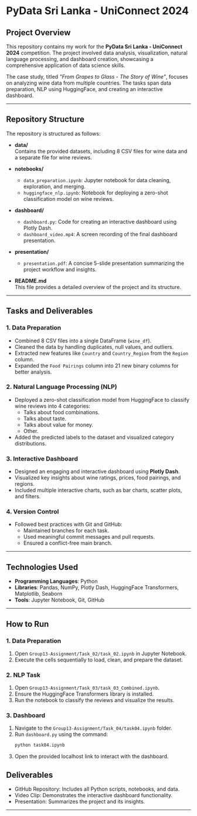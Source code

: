 # PyData Sri Lanka - UniConnect 2024  

## **Project Overview**  
This repository contains my work for the **PyData Sri Lanka - UniConnect 2024** competition. The project involved data analysis, visualization, natural language processing, and dashboard creation, showcasing a comprehensive application of data science skills.  

The case study, titled *"From Grapes to Glass - The Story of Wine"*, focuses on analyzing wine data from multiple countries. The tasks span data preparation, NLP using HuggingFace, and creating an interactive dashboard.  

---

## **Repository Structure**  
The repository is structured as follows:  

- **data/**  
  Contains the provided datasets, including 8 CSV files for wine data and a separate file for wine reviews.  

- **notebooks/**  
  - `data_preparation.ipynb`: Jupyter notebook for data cleaning, exploration, and merging.  
  - `huggingface_nlp.ipynb`: Notebook for deploying a zero-shot classification model on wine reviews.  

- **dashboard/**  
  - `dashboard.py`: Code for creating an interactive dashboard using Plotly Dash.  
  - `dashboard_video.mp4`: A screen recording of the final dashboard presentation.  

- **presentation/**  
  - `presentation.pdf`: A concise 5-slide presentation summarizing the project workflow and insights.  

- **README.md**  
  This file provides a detailed overview of the project and its structure.  

---

## **Tasks and Deliverables**  

### **1. Data Preparation**  
- Combined 8 CSV files into a single DataFrame (`wine_df`).  
- Cleaned the data by handling duplicates, null values, and outliers.  
- Extracted new features like `Country` and `Country_Region` from the `Region` column.  
- Expanded the `Food Pairings` column into 21 new binary columns for better analysis.  

### **2. Natural Language Processing (NLP)**  
- Deployed a zero-shot classification model from HuggingFace to classify wine reviews into 4 categories:  
  - Talks about food combinations.  
  - Talks about taste.  
  - Talks about value for money.  
  - Other.  
- Added the predicted labels to the dataset and visualized category distributions.  

### **3. Interactive Dashboard**  
- Designed an engaging and interactive dashboard using **Plotly Dash**.  
- Visualized key insights about wine ratings, prices, food pairings, and regions.  
- Included multiple interactive charts, such as bar charts, scatter plots, and filters.  

### **4. Version Control**  
- Followed best practices with Git and GitHub:  
  - Maintained branches for each task.  
  - Used meaningful commit messages and pull requests.  
  - Ensured a conflict-free main branch.  

---

## **Technologies Used**  
- **Programming Languages**: Python  
- **Libraries**: Pandas, NumPy, Plotly Dash, HuggingFace Transformers, Matplotlib, Seaborn  
- **Tools**: Jupyter Notebook, Git, GitHub  

---

## **How to Run**  

### **1. Data Preparation**  
1. Open `Group13-Assignment/Task_02/task_02.ipynb` in Jupyter Notebook.  
2. Execute the cells sequentially to load, clean, and prepare the dataset.  

### **2. NLP Task**  
1. Open `Group13-Assignment/Task_03/task_03_Combined.ipynb`.  
2. Ensure the HuggingFace Transformers library is installed.  
3. Run the notebook to classify the reviews and visualize the results.  

### **3. Dashboard**  
1. Navigate to the `Group13-Assignment/Task_04/task04.ipynb` folder.  
2. Run `dashboard.py` using the command:  
   ```bash  
   python task04.ipynb  
   ```  
3. Open the provided localhost link to interact with the dashboard.  

## **Deliverables**  
- GitHub Repository: Includes all Python scripts, notebooks, and data.  
- Video Clip: Demonstrates the interactive dashboard functionality.  
- Presentation: Summarizes the project and its insights.  

---
